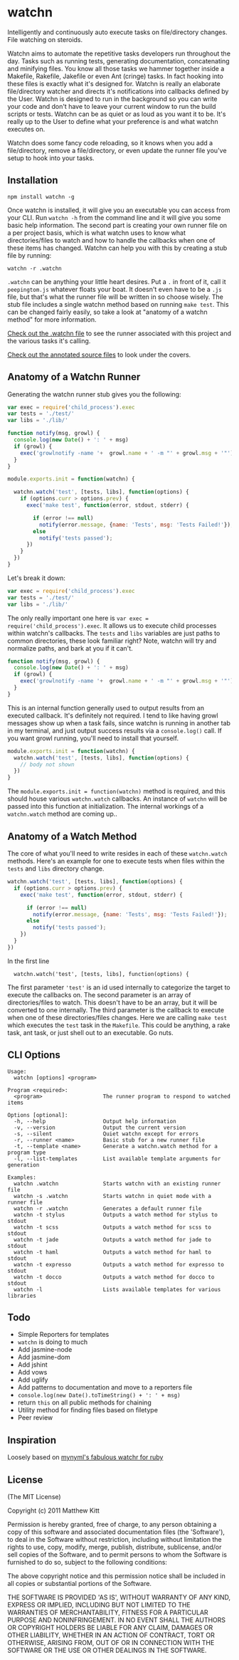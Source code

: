 
# watchn

Intelligently and continuously auto execute tasks on file/directory changes. File watching on steroids.

Watchn aims to automate the repetitive tasks developers run throughout the day. Tasks such as running tests, generating documentation, concatenating and minifying files. You know all those tasks we hammer together inside a Makefile, Rakefile, Jakefile or even Ant (cringe) tasks. In fact hooking into these files is exactly what it's designed for. Watchn is really an elaborate file/directory watcher and directs it's notifications into callbacks defined by the User. Watchn is designed to run in the background so you can write your code and don't have to leave your current window to run the build scripts or tests. Watchn can be as quiet or as loud as you want it to be. It's really up to the User to define what your preference is and what watchn executes on.

Watchn does some fancy code reloading, so it knows when you add a file/directory, remove a file/directory, or even update the runner file you've setup to hook into your tasks.


## Installation

    npm install watchn -g

Once watchn is installed, it will give you an executable you can access from your CLI. Run `watchn -h` from the command line and it will give you some basic help information. The second part is creating your own runner file on a per project basis, which is what watchn uses to know what directories/files to watch and how to handle the callbacks when one of these items has changed. Watchn can help you with this by creating a stub file by running:

    watchn -r .watchn

`.watchn` can be anything your little heart desires. Put a `.` in front of it, call it `peepingtom.js` whatever floats your boat. It doesn't even have to be a `.js` file, but that's what the runner file will be written in so choose wisely. The stub file includes a single watchn method based on running `make test`. This can be changed fairly easily, so take a look at "anatomy of a watchn method" for more information.

[Check out the .watchn file](https://github.com/mkitt/watchn/blob/master/.watchn) to see the runner associated with this project and the various tasks it's calling.

[Check out the annotated source files](http://mkitt.github.com/watchn/watchn.html) to look under the covers.


## Anatomy of a Watchn Runner

Generating the watchn runner stub gives you the following:

```javascript
var exec = require('child_process').exec
var tests = './test/'
var libs = './lib/'

function notify(msg, growl) {
  console.log(new Date() + ': ' + msg)
  if (growl) {
    exec('growlnotify -name '+  growl.name + ' -m "' + growl.msg + '"')
  }
}

module.exports.init = function(watchn) {

  watchn.watch('test', [tests, libs], function(options) {
    if (options.curr > options.prev) {
      exec('make test', function(error, stdout, stderr) {

        if (error !== null)
          notify(error.message, {name: 'Tests', msg: 'Tests Failed!'});
        else
          notify('tests passed');
      })
    }
  })
}
```

Let's break it down:

```javascript
var exec = require('child_process').exec
var tests = './test/'
var libs = './lib/'
```

The only really important one here is `var exec = require('child_process').exec`. It allows us to execute child processes within watchn's callbacks. The `tests` and `libs` variables are just paths to common directories, these look familiar right? Note, watchn will try and normalize paths, and bark at you if it can't. 

```javascript
function notify(msg, growl) {
  console.log(new Date() + ': ' + msg)
  if (growl) {
    exec('growlnotify -name '+  growl.name + ' -m "' + growl.msg + '"')
  }
}
```

This is an internal function generally used to output results from an executed callback. It's definitely not required. I tend to like having growl messages show up when a task fails, since watchn is running in another tab in my terminal, and just output success results via a `console.log()` call. If you want growl running, you'll need to install that yourself.

```javascript
module.exports.init = function(watchn) {
  watchn.watch('test', [tests, libs], function(options) {
    // body not shown
  })
}
```

The `module.exports.init = function(watchn)` method is required, and this should house various `watchn.watch` callbacks. An instance of `watchn` will be passed into this function at initialization. The internal workings of a `watchn.watch` method are coming up..


## Anatomy of a Watch Method

The core of what you'll need to write resides in each of these `watchn.watch` methods. Here's an example for one to execute tests when files within the `tests` and `libs` directory change.

```javascript
watchn.watch('test', [tests, libs], function(options) {
  if (options.curr > options.prev) {
    exec('make test', function(error, stdout, stderr) {

      if (error !== null)
        notify(error.message, {name: 'Tests', msg: 'Tests Failed!'});
      else
        notify('tests passed');
    })
  }
})
```
In the first line

      watchn.watch('test', [tests, libs], function(options) {

The first parameter `'test'` is an id used internally to categorize the target to execute the callbacks on. The second parameter is an array of directories/files to watch. This doesn't have to be an array, but it will be converted to one internally. The third parameter is the callback to execute when one of these directories/files changes. Here we are calling `make test` which executes the `test` task in the `Makefile`. This could be anything, a rake task, ant task, or just shell out to an executable. Go nuts.


## CLI Options

    Usage:
      watchn [options] <program>

    Program <required>:
      <program>                   The runner program to respond to watched items

    Options [optional]:
      -h, --help                  Output help information
      -v, --version               Output the current version
      -s, --silent                Quiet watchn except for errors
      -r, --runner <name>         Basic stub for a new runner file
      -t, --template <name>       Generate a watchn.watch method for a program type
      -l, --list-templates        List available template arguments for generation

    Examples:
      watchn .watchn              Starts watchn with an existing runner file
      watchn -s .watchn           Starts watchn in quiet mode with a runner file
      watchn -r .watchn           Generates a default runner file
      watchn -t stylus            Outputs a watch method for stylus to stdout
      watchn -t scss              Outputs a watch method for scss to stdout
      watchn -t jade              Outputs a watch method for jade to stdout
      watchn -t haml              Outputs a watch method for haml to stdout
      watchn -t expresso          Outputs a watch method for expresso to stdout
      watchn -t docco             Outputs a watch method for docco to stdout
      watchn -l                   Lists available templates for various libraries

## Todo

- Simple Reporters for templates
- `watchn` is doing to much
- Add jasmine-node
- Add jasmine-dom
- Add jshint
- Add vows
- Add uglify
- Add patterns to documentation and move to a reporters file
- `console.log(new Date().toTimeString() + ': ' + msg)`
- return `this` on all public methods for chaining
- Utility method for finding files based on filetype
- Peer review


## Inspiration

Loosely based on [mynyml's fabulous watchr for ruby](http://mynyml.com/ruby/flexible-continuous-testing)


## License

(The MIT License)

Copyright (c) 2011 Matthew Kitt

Permission is hereby granted, free of charge, to any person obtaining
a copy of this software and associated documentation files (the
'Software'), to deal in the Software without restriction, including
without limitation the rights to use, copy, modify, merge, publish,
distribute, sublicense, and/or sell copies of the Software, and to
permit persons to whom the Software is furnished to do so, subject to
the following conditions:

The above copyright notice and this permission notice shall be
included in all copies or substantial portions of the Software.

THE SOFTWARE IS PROVIDED 'AS IS', WITHOUT WARRANTY OF ANY KIND,
EXPRESS OR IMPLIED, INCLUDING BUT NOT LIMITED TO THE WARRANTIES OF
MERCHANTABILITY, FITNESS FOR A PARTICULAR PURPOSE AND NONINFRINGEMENT.
IN NO EVENT SHALL THE AUTHORS OR COPYRIGHT HOLDERS BE LIABLE FOR ANY
CLAIM, DAMAGES OR OTHER LIABILITY, WHETHER IN AN ACTION OF CONTRACT,
TORT OR OTHERWISE, ARISING FROM, OUT OF OR IN CONNECTION WITH THE
SOFTWARE OR THE USE OR OTHER DEALINGS IN THE SOFTWARE.

